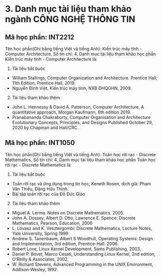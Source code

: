 # 3. Danh mục tài liệu tham khảo ngành CÔNG NGHỆ THÔNG TIN
## Mã học phần: INT2212
Tên học phần(Ghi bằng tiếng Việt và tiếng Anh): Kiến trúc máy tính - Computer Architecture, Số tín chỉ: 4, Danh mục tài liệu tham khảo học phần Kiến trúc máy tính - Computer Architecture là:
1. Tài liệu bắt buộc
- William Stallings, Computer Organization and Architecture. Prentice Hall; 11th Edition, Prentice Hall, 2019.
- Nguyễn Đình Việt, Kiến trúc máy tính, NXB ĐHQGHN, 2009.
2. Tài liệu tham khảo thêm
- John L. Hennessy & David A. Patterson, Computer Architecture, A quantitative approach, Morgan Kaufmann, 6th edition 2019.
- Pranabananda Chakraborty, Computer Organisation and Architecture Evolutionary Concepts, Principles, and Designs Published October 29, 2020 by Chapman and Hall/CRC.
## Mã học phần: INT1050
Tên học phần(Ghi bằng tiếng Việt và tiếng Anh): Toán học rời rạc - Discrete Mathematics, Số tín chỉ: 4, Danh mục tài liệu tham khảo học phần Toán học rời rạc - Discrete Mathematics là:
1. Tài liệu bắt buộc
- Toán rời rạc và ứng dụng trong tin học, Keneth Rosen, dịch giả: Phạm Văn Thiều, Đặng Hữu Thịnh.
- Bài tập toán rời rạc của Đỗ Đức Giáo
2. Tài liệu tham khảo thêm
- Miguel A. Lerma. Notes on Discrete Mathematics. 2005.
- John A. Dossey, Albert D. Otto, Lawrence E. Spence: Discrete Mathematics, Pearson, Education, 2006
- L. Lovasz and K. Vesztergombi: Discrete Mathematics, Lecture Notes, Yale University, Spring 1999
- Andrew S. Tanenbaum, Albert S Woodhull, Operating Systems: Design and Implementation, 3rd edition, Prentice-Hall. 2006.
- Robert Love, Linux Kernel Development, Sams Publishing, 2003.
- Daniel P. Bovet, Marco Cesati, Understanding Linux Kernel, 2nd edition, O'Reilly & Associates, 2002.
- W. Richard Stevens, Advanced Programming in the UNIX Environment, Addison-Wesley, 1992.
